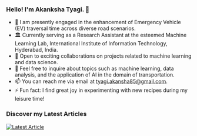 ### Hello! I'm Akanksha Tyagi. 👋

- 🔭 I am presently engaged in the enhancement of Emergency Vehicle (EV) traversal time across diverse road scenarios.
- 🏛️ Currently serving as a Research Assistant at the esteemed Machine Learning Lab, International Institute of Information Technology, Hyderabad, India.
- 👯 Open to exciting collaborations on projects related to machine learning and data science.
- 💬 Feel free to inquire about topics such as machine learning, data analysis, and the application of AI in the domain of transportation.
- 📫 You can reach me via email at tyagi.akansha85@gmail.com.
- ⚡ Fun fact: I find great joy in experimenting with new recipes during my leisure time!

### Discover my Latest Articles
[![Latest Article](https://medium.com/@tyagi.akansha85/getting-started-with-jetson-nano-1b17fdff93c)]([https://github-readme-medium-recent-article.vercel.app/medium/@tyagi.akansha85/0](https://github-readme-medium-recent-article.vercel.app/medium/@tyagi.akansha85/0))
